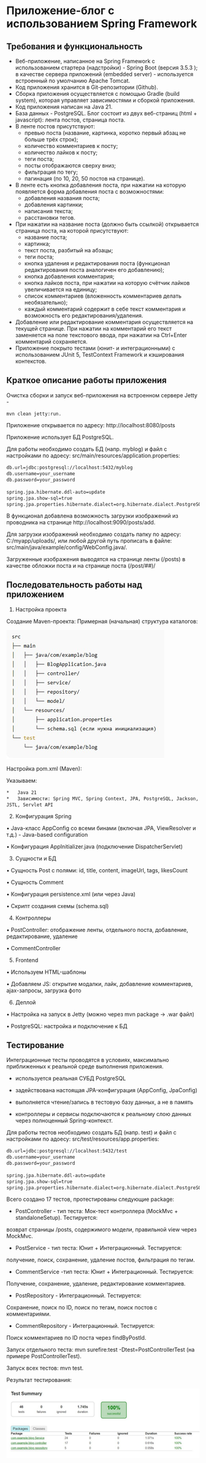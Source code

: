 # Приложение-блог с использованием Spring Framework

## Требования и функциональность
* Веб-приложение, написанное на Spring Framework с использованием стартера (надстройки) - Spring Boot (версия 3.5.3 ); в качестве сервера приложений (embedded server) - используется встроенный по умолчанию Apache Tomcat. 
* Код приложения хранится в Git-репозитории (Github).
* Сборка приложения осуществляется с помощью Gradle (build system), которая управляет зависимостями и сборкой приложения.
* Код приложения написан на Java 21.
* База данных - PostgreSQL.
Блог состоит из двух веб-страниц (html + javascript): лента постов, страница поста.
* В ленте постов присутствуют: 
    - превью поста (название, картинка, коротко первый абзац не больше трёх строк);
    - количество комментариев к посту;
    - количество лайков к посту;
    - теги поста;
    - посты отображаются сверху вниз;
    - фильтрация по тегу;
    - пагинация (по 10, 20, 50 постов на странице).
* В ленте есть кнопка добавления поста, при нажатии на которую появляется форма добавления поста с возможностями:
    - добавления названия поста;
    - добавления картинки;
    - написания текста;
    - расстановки тегов.
* При нажатии на название поста (должно быть ссылкой) открывается страница поста, на которой присутствуют:
    - название поста;
    - картинка;
    - текст поста, разбитый на абзацы;
    - теги поста;
    - кнопка удаления и редактирования поста (функционал редактирования поста аналогичен его добавлению);
    - кнопка добавления комментария;
    - кнопка лайков поста, при нажатии на которую счётчик лайков увеличивается на единицу;
    - список комментариев (вложенность комментариев делать необязательно);
    - каждый комментарий содержит в себе текст комментария и возможность его редактирования/удаления.
* Добавление или редактирование комментария осуществляется на текущей странице. При нажатии на комментарий его текст заменяется на поле текстового ввода, при нажатии на Ctrl+Enter комментарий сохраняется.
* Приложение покрыто тестами (юнит- и интеграционными) с использованием JUnit 5, TestContext Framework и кэширования контекстов.


## Краткое описание работы приложения

Очистка сборки и запуск веб-приложения на встроенном сервере Jetty - 

    mvn clean jetty:run.

Приложение открывается по адресу: http://localhost:8080/posts

Приложение использует БД PostgreSQL.

Для работы необходимо создать БД (напр. myblog) и файл с настройками по адоесу: src/main/resources/application.properties:

    db.url=jdbc:postgresql://localhost:5432/myblog
    db.username=your_username
    db.password=your_password

    spring.jpa.hibernate.ddl-auto=update
    spring.jpa.show-sql=true
    spring.jpa.properties.hibernate.dialect=org.hibernate.dialect.PostgreSQLDialect

В функционал добавлена возможность загрузки изображений из проводника на странице http://localhost:9090/posts/add.

Для загрузки изображений необходимо создать папку по адресу: C:/myapp/uploads/, или любой другой путь прописать в файле: src/main/java/example/config/WebConfig.java/.

Загруженные изображения выводятся на странице ленты (/posts) в качестве обложки поста и на странице поста (/post/##)/

## Последовательность работы над приложением

1. Настройка проекта

Создание Maven-проекта: Примерная (начальная) структура каталогов:

![Структура каталогов](directory.jpg)
 
Настройка pom.xml (Maven):

Указываем:

    *	Java 21
    *	Зависимости: Spring MVC, Spring Context, JPA, PostgreSQL, Jackson, JSTL, Servlet API

2. Конфигурация Spring

•	Java-класс AppConfig со всеми бинами (включая JPA, ViewResolver и т.д.) - Java-based configuration

•	Конфигурация AppInitializer.java (подключение DispatcherServlet)

3. Сущности и БД

•	Сущность Post с полями: id, title, content, imageUrl, tags, likesCount

•	Сущность Comment

•	Конфигурация persistence.xml (или через Java)

•	Скрипт создания схемы (schema.sql)

4. Контроллеры

•	PostController: отображение ленты, отдельного поста, добавление, редактирование, удаление

•	CommentController

5. Frontend

•	Используем HTML-шаблоны

•	Добавляем JS: открытие модалки, лайк, добавление комментариев, ajax-запросы, загрузка фото

6. Деплой

•	Настройка на запуск в Jetty (можно через mvn package → .war файл)

•	PostgreSQL: настройка и подключение к БД

## Тестирование

Интеграционные тесты проводятся в условиях, максимально приближенных к реальной среде выполнения приложения.

* используется реальная СУБД PostgreSQL

* задействована настоящая JPA-конфигурация (AppConfig, JpaConfig)

* выполняется чтение/запись в тестовую базу данных, а не в память

* контроллеры и сервисы подключаются к реальному слою данных через полноценный Spring-контекст.

Для работы тестов необходимо создать БД (напр. test) и файл с настройками по адоесу: src/test/resources/app.properties:

    db.url=jdbc:postgresql://localhost:5432/test
    db.username=your_username
    db.password=your_password

    spring.jpa.hibernate.ddl-auto=update
    spring.jpa.show-sql=true
    spring.jpa.properties.hibernate.dialect=org.hibernate.dialect.PostgreSQLDialect

Всего создано 17 тестов, протестированы следующие package:

* PostController - тип теста: Мок-тест контроллера (MockMvc + standaloneSetup). Тестируется:

возврат страницы /posts, содержимого модели, правильной view через MockMvc.

* PostService - тип теста: Юнит + Интеграционный. Тестируется:

получение, поиск, сохранение, удаление постов, фильтрация по тегам.

* CommentService -тип теста: Юнит + Интеграционный. Тестируется:

Получение, сохранение, удаление, редактирование комментариев.

* PostRepository - Интеграционный. Тестируется:

Сохранение, поиск по ID, поиск по тегам, поиск постов с комментариями.

* CommentRepository - Интеграционный. Тестируется:

Поиск комментариев по ID поста через findByPostId.

Запуск отдельного теста: mvn surefire:test -Dtest=PostControllerTest (на примере PostControllerTest).

Запуск всех тестов: mvn test.

Результат тестирования:

![Тестирование](test.jpg)